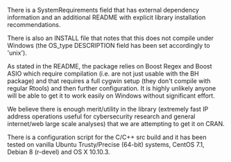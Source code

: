 There is a SystemRequirements field that has external dependency information and an additional README with explicit library installation recommendations.

There is also an INSTALL file that notes that this does not compile under Windows (the OS_type DESCRIPTION field has been set accordingly to 'unix').

As stated in the README, the package relies on Boost Regex and Boost ASIO which require compilation (i.e. are not just usable with the BH package) and that requires a full cygwin setup (they don't compile with regular Rtools) and then further configuration. It is highly unlikely anyone will be able to get it to work easily on Windows without significant effort.

We believe there is enough merit/utility in the library (extremely fast IP address operations useful for cybersecurity research and general internet/web large scale analyses) that we are attempting to get it on CRAN.

There is a configuration script for the C/C++ src build and it has been tested on vanilla Ubuntu Trusty/Precise (64-bit) systems, CentOS 7.1, Debian 8 (r-devel) and OS X 10.10.3.
